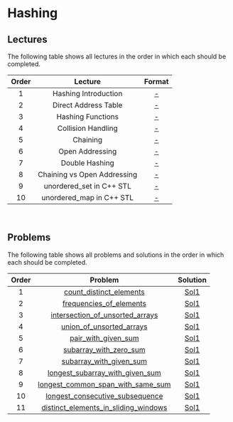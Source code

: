 # Hashing

## Lectures

The following table shows all lectures in the order in which each should be completed.

| Order | Lecture | Format |
|:---:|:---:|:---:|
| 1 | Hashing Introduction | [-]() |
| 2 | Direct Address Table | [-]() |
| 3 | Hashing Functions | [-]() |
| 4 | Collision Handling | [-]() |
| 5 | Chaining | [-]() |
| 6 | Open Addressing | [-]() |
| 7 | Double Hashing | [-]() |
| 8 | Chaining vs Open Addressing | [-]() |
| 9 | unordered_set in C++ STL | [-]() |
| 10 | unordered_map in C++ STL | [-]() |
<br>

## Problems

The following table shows all problems and solutions in the order in which each should be completed.

| Order | Problem | Solution |
|:---:|:---:|:---:|
| 1 | [count_distinct_elements]() | [Sol1]() |
| 2 | [frequencies_of_elements]() | [Sol1]() |
| 3 | [intersection_of_unsorted_arrays]() | [Sol1]() |
| 4 | [union_of_unsorted_arrays]() | [Sol1]() |
| 5 | [pair_with_given_sum]() | [Sol1]() |
| 6 | [subarray_with_zero_sum]() | [Sol1]() |
| 7 | [subarray_with_given_sum]() | [Sol1]() |
| 8 | [longest_subarray_with_given_sum]() | [Sol1]() |
| 9 | [longest_common_span_with_same_sum]() | [Sol1]() |
| 10 | [longest_consecutive_subsequence]() | [Sol1]() |
| 11 | [distinct_elements_in_sliding_windows]() | [Sol1]() |